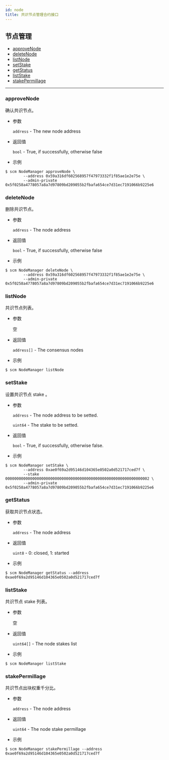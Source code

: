 ```yaml
---
id: node
title: 共识节点管理合约接口
---
```


<h2 class="hover-list">节点管理</h2>

* [approveNode](#approveNode)
* [deleteNode](#deleteNode)
* [listNode](#listNode)
* [setStake](#setStake)
* [getStatus](#getStatus)
* [listStake](#listStake)
* [stakePermillage](#stakePermillage)

* * *

### approveNode

确认共识节点。

* 参数
    
    `address` - The new node address

* 返回值
    
    `bool` - True, if successfully, otherwise false

* 示例

```shell
$ scm NodeManager approveNode \
        --address 0x59a316df602568957f47973332f1f85ae1e2e75e \
        --admin-private 0x5f0258a4778057a8a7d97809bd209055b2fbafa654ce7d31ec7191066b9225e6
```

### deleteNode

删除共识节点。

* 参数
    
    `address` - The node address

* 返回值
    
    `bool` - True, if successfully, otherwise false

* 示例

```shell
$ scm NodeManager deleteNode \
        --address 0x59a316df602568957f47973332f1f85ae1e2e75e \
        --admin-private 0x5f0258a4778057a8a7d97809bd209055b2fbafa654ce7d31ec7191066b9225e6
```

### listNode

共识节点列表。

* 参数
    
    空

* 返回值
    
    `address[]` - The consensus nodes

* 示例

```shell
$ scm NodeManager listNode
```

### setStake

设置共识节点 stake 。

* 参数
    
    `address` - The node address to be setted.
    
    `uint64` - The stake to be setted.

* 返回值
    
    `bool` - True, if successfully, otherwise false.

* 示例

```shell
$ scm NodeManager setStake \
        --address 0xae0f69a2d95146d104365e0502a0d521717ced7f \
        --stake 0000000000000000000000000000000000000000000000000000000000000002 \
        --admin-private 0x5f0258a4778057a8a7d97809bd209055b2fbafa654ce7d31ec7191066b9225e6
```

### getStatus

获取共识节点状态。

* 参数
    
    `address` - The node address

* 返回值
    
    `uint8` - 0: closed, 1: started

* 示例

```shell
$ scm NodeManager getStatus --address 0xae0f69a2d95146d104365e0502a0d521717ced7f
```

### listStake

共识节点 stake 列表。

* 参数
    
    空

* 返回值
    
    `uint64[]` - The node stakes list

* 示例

```shell
$ scm NodeManager listStake
```

### stakePermillage

共识节点出块权重千分比。

* 参数
    
    `address` - The node address

* 返回值
    
    `uint64` - The node stake permillage

* 示例

```shell
$ scm NodeManager stakePermillage --address 0xae0f69a2d95146d104365e0502a0d521717ced7f
```